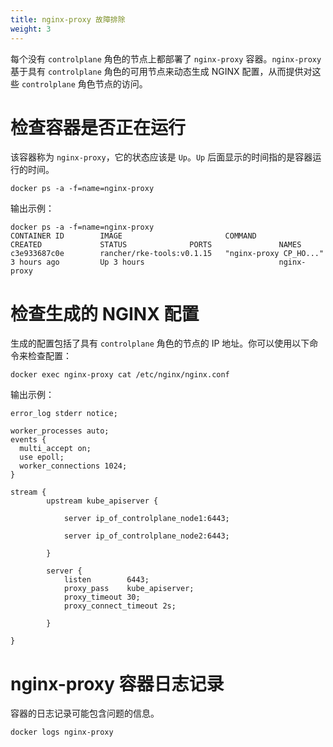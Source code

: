 ```yaml
---
title: nginx-proxy 故障排除
weight: 3
---
```


每个没有 `controlplane` 角色的节点上都部署了 `nginx-proxy` 容器。`nginx-proxy` 基于具有 `controlplane` 角色的可用节点来动态生成 NGINX 配置，从而提供对这些 `controlplane` 角色节点的访问。

# 检查容器是否正在运行

该容器称为 `nginx-proxy`，它的状态应该是 `Up`。`Up` 后面显示的时间指的是容器运行的时间。

```
docker ps -a -f=name=nginx-proxy
```

输出示例：

```
docker ps -a -f=name=nginx-proxy
CONTAINER ID        IMAGE                       COMMAND                  CREATED             STATUS              PORTS               NAMES
c3e933687c0e        rancher/rke-tools:v0.1.15   "nginx-proxy CP_HO..."   3 hours ago         Up 3 hours                              nginx-proxy
```

# 检查生成的 NGINX 配置

生成的配置包括了具有 `controlplane` 角色的节点的 IP 地址。你可以使用以下命令来检查配置：

```
docker exec nginx-proxy cat /etc/nginx/nginx.conf
```

输出示例：
```
error_log stderr notice;

worker_processes auto;
events {
  multi_accept on;
  use epoll;
  worker_connections 1024;
}

stream {
        upstream kube_apiserver {

            server ip_of_controlplane_node1:6443;

            server ip_of_controlplane_node2:6443;

        }

        server {
            listen        6443;
            proxy_pass    kube_apiserver;
            proxy_timeout 30;
            proxy_connect_timeout 2s;

        }

}
```

# nginx-proxy 容器日志记录

容器的日志记录可能包含问题的信息。

```
docker logs nginx-proxy
```
